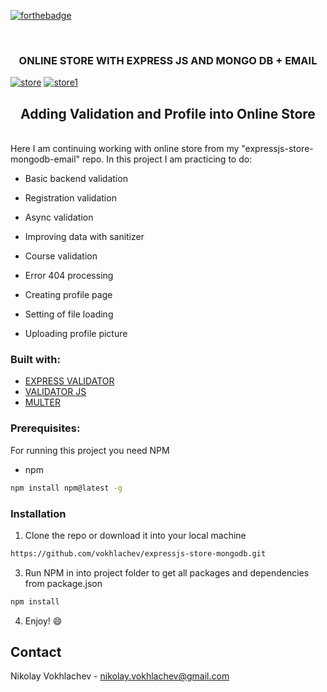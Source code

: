 [![forthebadge](https://forthebadge.com/images/badges/uses-js.svg)](https://en.wikipedia.org/wiki/JavaScript)

<br />
<p align="center">

  <h3 align="center"> ONLINE STORE WITH EXPRESS JS  AND MONGO DB + EMAIL</h3>
  
  <a href="https://ibb.co/Cv07KCc"><img src="https://i.ibb.co/mtzq5Zj/store.png" alt="store" border="0"></a>
  <a href="https://ibb.co/p227R1L"><img src="https://i.ibb.co/mJJjXRc/store1.png" alt="store1" border="0"></a>
  <br />
 </p>

<h2 align="center">Adding Validation and Profile into Online Store</h2>
<br />
Here I am continuing working with online store from my "expressjs-store-mongodb-email" repo. In this project I am practicing to do:

* Basic backend validation

* Registration validation

* Async validation

* Improving data with sanitizer

* Course validation

* Error 404 processing

* Creating profile page

* Setting of file loading

* Uploading profile picture

### Built with:
* [EXPRESS VALIDATOR](https://express-validator.github.io/docs/)
* [VALIDATOR JS](https://github.com/validatorjs/validator.js)
* [MULTER](https://www.npmjs.com/package/multer)

### Prerequisites:

For running this project you need NPM

* npm
```sh
npm install npm@latest -g
```

### Installation

1. Clone the repo or download it into your local machine
```sh
https://github.com/vokhlachev/expressjs-store-mongodb.git
```
3. Run NPM in into project folder to get all packages and dependencies from package.json
```sh
npm install 
```
4. Enjoy! :smile:

## Contact

Nikolay Vokhlachev - nikolay.vokhlachev@gmail.com

